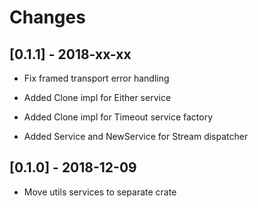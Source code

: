 # Changes

## [0.1.1] - 2018-xx-xx

* Fix framed transport error handling

* Added Clone impl for Either service

* Added Clone impl for Timeout service factory

* Added Service and NewService for Stream dispatcher


## [0.1.0] - 2018-12-09

* Move utils services to separate crate

